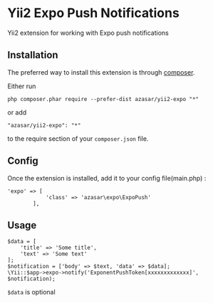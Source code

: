 Yii2 Expo Push Notifications
=========
Yii2 extension for working with Expo push notifications

Installation
------------

The preferred way to install this extension is through [composer](http://getcomposer.org/download/).

Either run

```
php composer.phar require --prefer-dist azasar/yii2-expo "*"
```

or add

```
"azasar/yii2-expo": "*"
```

to the require section of your `composer.json` file.


Config
------

Once the extension is installed, add it to your config file(main.php)  :

```
'expo' => [
            'class' => 'azasar\expo\ExpoPush'
        ],
```

Usage
-----
```
$data = [
    'title' => 'Some title',
    'text' => 'Some text'
];
$notification = ['body' => $text, 'data' => $data];
\Yii::$app->expo->notify('ExponentPushToken[xxxxxxxxxxxxx]', $notification);
```  
`$data` is optional
